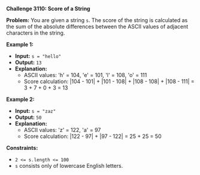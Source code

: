 **Challenge 3110: Score of a String**

**Problem:**
You are given a string `s`. The score of the string is calculated as the sum of the absolute differences between the ASCII values of adjacent characters in the string. 

**Example 1:**

- **Input:** `s = "hello"`
- **Output:** `13`
- **Explanation:** 
  - ASCII values: 'h' = 104, 'e' = 101, 'l' = 108, 'o' = 111
  - Score calculation: |104 - 101| + |101 - 108| + |108 - 108| + |108 - 111| = 3 + 7 + 0 + 3 = 13

**Example 2:**

- **Input:** `s = "zaz"`
- **Output:** `50`
- **Explanation:** 
  - ASCII values: 'z' = 122, 'a' = 97
  - Score calculation: |122 - 97| + |97 - 122| = 25 + 25 = 50

**Constraints:**

- `2 <= s.length <= 100`
- `s` consists only of lowercase English letters.
